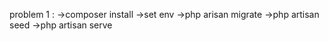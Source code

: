problem 1 :
->composer install
->set env
->php arisan migrate
->php artisan seed
->php artisan serve